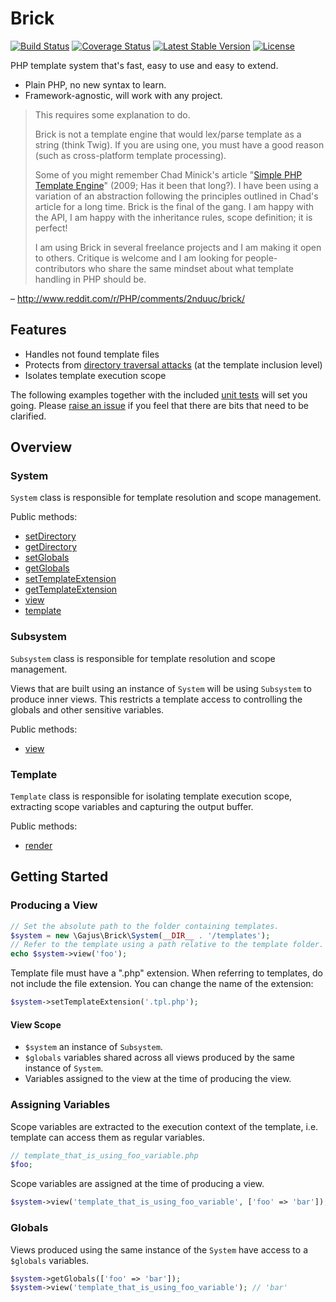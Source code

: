 # Brick

[![Build Status](https://travis-ci.org/gajus/brick.png?branch=master&2)](https://travis-ci.org/gajus/brick)
[![Coverage Status](https://coveralls.io/repos/gajus/brick/badge.png?branch=master&2)](https://coveralls.io/r/gajus/brick?branch=master)
[![Latest Stable Version](https://poser.pugx.org/gajus/brick/version.png?2)](https://packagist.org/packages/gajus/brick)
[![License](https://poser.pugx.org/gajus/brick/license.png)](https://packagist.org/packages/gajus/brick)

PHP template system that's fast, easy to use and easy to extend.

* Plain PHP, no new syntax to learn.
* Framework-agnostic, will work with any project.

> This requires some explanation to do.
>
> Brick is not a template engine that would lex/parse template as a string (think Twig). If you are using one, you must have a good reason (such as cross-platform template processing).
>
> Some of you might remember Chad Minick's article "[Simple PHP Template Engine](http://chadminick.com/articles/simple-php-template-engine.html)" (2009; Has it been that long?). I have been using a variation of an abstraction following the principles outlined in Chad's article for a long time. Brick is the final of the gang. I am happy with the API, I am happy with the inheritance rules, scope definition; it is perfect!
>
> I am using Brick in several freelance projects and I am making it open to others. Critique is welcome and I am looking for people-contributors who share the same mindset about what template handling in PHP should be.

– http://www.reddit.com/r/PHP/comments/2nduuc/brick/

## Features

* Handles not found template files
* Protects from [directory traversal attacks](http://en.wikipedia.org/wiki/Directory_traversal_attack) (at the template inclusion level)
* Isolates template execution scope

The following examples together with the included [unit tests](https://github.com/gajus/brick/tree/master/tests) will set you going. Please [raise an issue](https://github.com/gajus/brick/issues) if you feel that there are bits that need to be clarified.

## Overview

### System

`System` class is responsible for template resolution and scope management.

Public methods:

* [setDirectory](https://github.com/gajus/brick/blob/master/src/System.php)
* [getDirectory](https://github.com/gajus/brick/blob/master/src/System.php)
* [setGlobals](https://github.com/gajus/brick/blob/master/src/System.php)
* [getGlobals](https://github.com/gajus/brick/blob/master/src/System.php)
* [setTemplateExtension](https://github.com/gajus/brick/blob/master/src/System.php)
* [getTemplateExtension](https://github.com/gajus/brick/blob/master/src/System.php)
* [view](https://github.com/gajus/brick/blob/master/src/System.php)
* [template](https://github.com/gajus/brick/blob/master/src/System.php)

### Subsystem

`Subsystem` class is responsible for template resolution and scope management.

Views that are built using an instance of `System` will be using `Subsystem` to produce inner views. This restricts a template access to controlling the globals and other sensitive variables.

Public methods:

* [view](https://github.com/gajus/brick/blob/master/src/Subsystem.php)

### Template

`Template` class is responsible for isolating template execution scope, extracting scope variables and capturing the output buffer.

Public methods:

* [render](https://github.com/gajus/brick/blob/master/src/Template.php)

## Getting Started

### Producing a View

```php
// Set the absolute path to the folder containing templates.
$system = new \Gajus\Brick\System(__DIR__ . '/templates');
// Refer to the template using a path relative to the template folder.
echo $system->view('foo');
```

Template file must have a ".php" extension. When referring to templates, do not include the file extension. You can change the name of the extension:

```php
$system->setTemplateExtension('.tpl.php');
```

#### View Scope

* `$system` an instance of `Subsystem`.
* `$globals` variables shared across all views produced by the same instance of `System`.
* Variables assigned to the view at the time of producing the view.

### Assigning Variables

Scope variables are extracted to the execution context of the template, i.e. template can access them as regular variables.

```php
// template_that_is_using_foo_variable.php
$foo;
```

Scope variables are assigned at the time of producing a view.

```php
$system->view('template_that_is_using_foo_variable', ['foo' => 'bar']); // 'bar'
```

### Globals

Views produced using the same instance of the `System` have access to a `$globals` variables.

```php
$system->getGlobals(['foo' => 'bar']);
$system->view('template_that_is_using_foo_variable'); // 'bar'
```